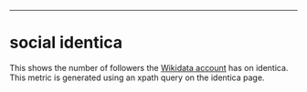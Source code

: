 - - -
social identica
====================

This shows the number of followers the [Wikidata account](https://identi.ca/wikidata) has on identica.
This metric is generated using an xpath query on the identica page.